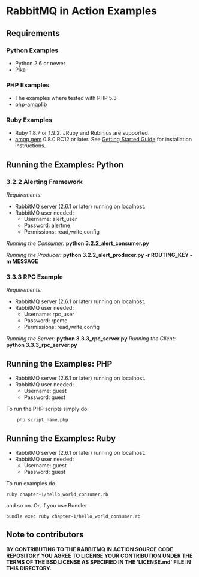 # RabbitMQ in Action Examples #


## Requirements ##

### Python Examples ###

* Python 2.6 or newer
* [Pika](https://github.com/pika/pika)

### PHP Examples ###
* The examples where tested with PHP 5.3
* [php-amqplib](http://github.com/tnc/php-amqplib)

### Ruby Examples ###
* Ruby 1.8.7 or 1.9.2. JRuby and Rubinius are supported.
* [amqp gem](http://github.com/ruby-amqp/amqp) 0.8.0.RC12 or later. See [Getting Started Guide](http://bit.ly/jcuACj) for installation instructions.

## Running the Examples: Python ##

### 3.2.2 Alerting Framework ###

_Requirements:_

* RabbitMQ server (2.6.1 or later) running on localhost.
* RabbitMQ user needed:
	* Username: alert\_user
	* Password: alertme
	* Permissions: read,write,config

_Running the Consumer:_  __python 3.2.2\_alert\_consumer.py__

_Running the Producer:_ __python 3.2.2\_alert\_producer.py -r ROUTING\_KEY -m MESSAGE__


### 3.3.3 RPC Example ###

_Requirements:_

* RabbitMQ server (2.6.1 or later) running on localhost.
* RabbitMQ user needed:
	* Username: rpc\_user
	* Password: rpcme
	* Permissions: read,write,config


_Running the Server:_ __python 3.3.3\_rpc\_server.py__
_Running the Client:_ __python 3.3.3\_rpc\_server.py__

## Running the Examples: PHP ##

* RabbitMQ server (2.6.1 or later) running on localhost.
* RabbitMQ user needed:
	* Username: guest
	* Password: guest

To run the PHP scripts simply do:

		php script_name.php

## Running the Examples: Ruby ##

* RabbitMQ server (2.6.1 or later) running on localhost.
* RabbitMQ user needed:
	* Username: guest
	* Password: guest

To run examples do

    ruby chapter-1/hello_world_consumer.rb

and so on. Or, if you use Bundler

    bundle exec ruby chapter-1/hello_world_consumer.rb

## Note to contributors ##

**BY CONTRIBUTING TO THE RABBITMQ IN ACTION SOURCE CODE REPOSITORY YOU AGREE TO LICENSE YOUR CONTRIBUTION UNDER THE TERMS OF THE BSD LICENSE AS SPECIFIED IN THE 'LICENSE.md' FILE IN THIS DIRECTORY.**

